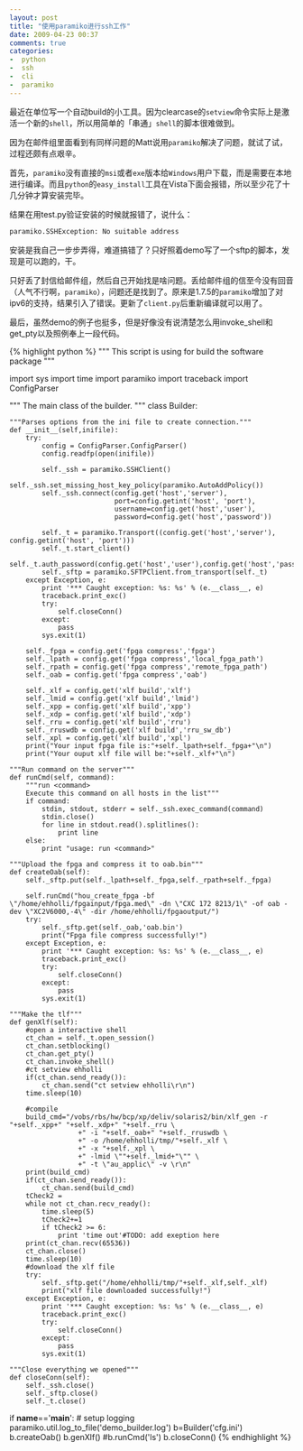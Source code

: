```yaml
---
layout: post
title: "使用paramiko进行ssh工作"
date: 2009-04-23 00:37
comments: true
categories:
-  python
-  ssh
-  cli
-  paramiko
---
```


最近在单位写一个自动build的小工具。因为clearcase的`setview`命令实际上是激活一个新的`shell`，所以用简单的「串通」`shell`的脚本很难做到。

因为在邮件组里面看到有同样问题的Matt说用`paramiko`解决了问题，就试了试，过程还颇有点艰辛。

首先，`paramiko`没有直接的`msi`或者`exe`版本给`Windows`用户下载，而是需要在本地进行编译。而且`python`的`easy_install`工具在Vista下面会报错，所以至少花了十几分钟才算安装完毕。

结果在用test.py验证安装的时候就报错了，说什么：

```python
paramiko.SSHException: No suitable address
```

安装是我自己一步步弄得，难道搞错了？只好照着demo写了一个sftp的脚本，发现是可以跑的，干。

只好丢了封信给邮件组，然后自己开始找是啥问题。丢给邮件组的信至今没有回音（人气不行啊，`paramiko`），问题还是找到了。原来是1.7.5的`paramiko`增加了对ipv6的支持，结果引入了错误。更新了`client.py`后重新编译就可以用了。

最后，虽然demo的例子也挺多，但是好像没有说清楚怎么用invoke_shell和get_pty以及照例奉上一段代码。

{% highlight python %}
"""
This script is using for build the software package
"""

import sys
import time
import paramiko
import traceback
import ConfigParser

"""
The main class of the builder.
"""
class Builder:

    """Parses options from the ini file to create connection."""
    def __init__(self,inifile):
        try:
            config = ConfigParser.ConfigParser()
            config.readfp(open(inifile))

            self._ssh = paramiko.SSHClient()
            self._ssh.set_missing_host_key_policy(paramiko.AutoAddPolicy())
            self._ssh.connect(config.get('host','server'),
                              port=config.getint('host', 'port'),
                              username=config.get('host','user'),
                              password=config.get('host','password'))

            self._t = paramiko.Transport((config.get('host','server'), config.getint('host', 'port')))
            self._t.start_client()
            self._t.auth_password(config.get('host','user'),config.get('host','password'))
            self._sftp = paramiko.SFTPClient.from_transport(self._t)
        except Exception, e:
            print '*** Caught exception: %s: %s' % (e.__class__, e)
            traceback.print_exc()
            try:
                self.closeConn()
            except:
                pass
            sys.exit(1)

        self._fpga = config.get('fpga compress','fpga')
        self._lpath = config.get('fpga compress','local_fpga_path')
        self._rpath = config.get('fpga compress','remote_fpga_path')
        self._oab = config.get('fpga compress','oab')

        self._xlf = config.get('xlf build','xlf')
        self._lmid = config.get('xlf build','lmid')
        self._xpp = config.get('xlf build','xpp')
        self._xdp = config.get('xlf build','xdp')
        self._rru = config.get('xlf build','rru')
        self._rruswdb = config.get('xlf build','rru_sw_db')
        self._xpl = config.get('xlf build','xpl')
        print("Your input fpga file is:"+self._lpath+self._fpga+"\n")
        print("Your ouput xlf file will be:"+self._xlf+"\n")

    """Run command on the server"""
    def runCmd(self, command):
        """run <command>
        Execute this command on all hosts in the list"""
        if command:
            stdin, stdout, stderr = self._ssh.exec_command(command)
            stdin.close()
            for line in stdout.read().splitlines():
                print line
        else:
            print "usage: run <command>"

    """Upload the fpga and compress it to oab.bin"""
    def createOab(self):
        self._sftp.put(self._lpath+self._fpga,self._rpath+self._fpga)

        self.runCmd("hou_create_fpga -bf \"/home/ehholli/fpgainput/fpga.med\" -dn \"CXC 172 8213/1\" -of oab -dev \"XC2V6000,-4\" -dir /home/ehholli/fpgaoutput/")
        try:
            self._sftp.get(self._oab,'oab.bin')
            print("Fpga file compress successfully!")
        except Exception, e:
            print '*** Caught exception: %s: %s' % (e.__class__, e)
            traceback.print_exc()
            try:
                self.closeConn()
            except:
                pass
            sys.exit(1)

    """Make the tlf"""
    def genXlf(self):
        #open a interactive shell
        ct_chan = self._t.open_session()
        ct_chan.setblocking()
        ct_chan.get_pty()
        ct_chan.invoke_shell()
        #ct setview ehholli
        if(ct_chan.send_ready()):
            ct_chan.send("ct setview ehholli\r\n")
        time.sleep(10)

        #compile
        build_cmd="/vobs/rbs/hw/bcp/xp/deliv/solaris2/bin/xlf_gen -r "+self._xpp+" "+self._xdp+" "+self._rru \
                     +" -i "+self._oab+" "+self._rruswdb \
                     +" -o /home/ehholli/tmp/"+self._xlf \
                     +" -x "+self._xpl \
                     +" -lmid \""+self._lmid+"\"" \
                     +" -t \"au_applic\" -v \r\n"
        print(build_cmd)
        if(ct_chan.send_ready()):
            ct_chan.send(build_cmd)
        tCheck2 =
        while not ct_chan.recv_ready():
            time.sleep(5)
            tCheck2+=1
            if tCheck2 >= 6:
                print 'time out'#TODO: add exeption here
        print(ct_chan.recv(65536))
        ct_chan.close()
        time.sleep(10)
        #download the xlf file
        try:
            self._sftp.get("/home/ehholli/tmp/"+self._xlf,self._xlf)
            print("xlf file downloaded successfully!")
        except Exception, e:
            print '*** Caught exception: %s: %s' % (e.__class__, e)
            traceback.print_exc()
            try:
                self.closeConn()
            except:
                pass
            sys.exit(1)

    """Close everything we opened"""
    def closeConn(self):
        self._ssh.close()
        self._sftp.close()
        self._t.close()
if __name__=='__main__':
    # setup logging
    paramiko.util.log_to_file('demo_builder.log')
    b=Builder('cfg.ini')
    b.createOab()
    b.genXlf()
    #b.runCmd('ls')
    b.closeConn()
{% endhighlight %}